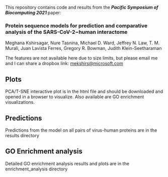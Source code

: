 This repository contains code and results from the <b><i>Pacific Symposium of Biocomputing 2021 </i></b> paper: <br>
<h3> Protein sequence models for prediction and comparative analysis of the SARS-CoV-2−human interactome </h3>
Meghana Kshirsagar, Nure Tasnina, Michael D. Ward, Jeffrey N. Law, T. M. Murali, Juan Lavista Ferres, Gregory R. Bowman, Judith Klein-Seetharaman

The features are not available here due to size limits, but please email me and I can share a dropbox link: mekshirs@microsoft.com

<h2> Plots </h2>
PCA/T-SNE interactive plot is in the html file and should be downloaded and opened in a browser to visualize. Also available are GO enrichment visualizations.

<h2> Predictions </h2>
Predictions from the model on all pairs of virus-human proteins are in the results directory

<h2> GO Enrichment analysis </h2>
Detailed GO enrichment analysis results and plots are in the enrichment_analysis directory
